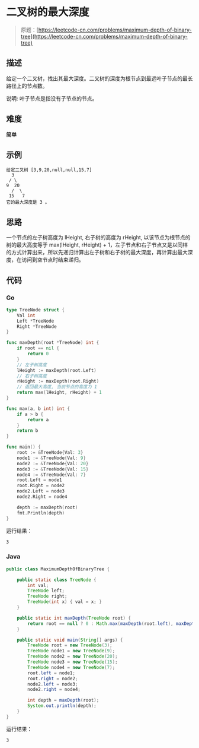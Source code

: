 # 二叉树的最大深度

> 原题：[https://leetcode-cn.com/problems/maximum-depth-of-binary-tree](https://leetcode-cn.com/problems/maximum-depth-of-binary-tree)

## 描述

给定一个二叉树，找出其最大深度。二叉树的深度为根节点到最远叶子节点的最长路径上的节点数。

说明: 叶子节点是指没有子节点的节点。

## 难度

**简单**

## 示例

```
给定二叉树 [3,9,20,null,null,15,7]
  3
 / \
9  20
  /  \
 15   7
它的最大深度是 3 。
```

## 思路

一个节点的左子树高度为 lHeight, 右子树的高度为 rHeight, 以该节点为根节点的树的最大高度等于 max(lHeight, rHeight) + 1，左子节点和右子节点又是以同样的方式计算出来，所以先递归计算出左子树和右子树的最大深度，再计算出最大深度，在访问到空节点时结束递归。

## 代码

### Go

```go
type TreeNode struct {
    Val int
    Left *TreeNode
    Right *TreeNode
}

func maxDepth(root *TreeNode) int {
    if root == nil {
        return 0
    }
    // 左子树高度
    lHeight := maxDepth(root.Left)
    // 右子树高度
    rHeight := maxDepth(root.Right)
    // 返回最大高度, 当前节点的高度为 1
    return max(lHeight, rHeight) + 1
}

func max(a, b int) int {
    if a > b {
        return a
    }
    return b
}
```

```go
func main() {
    root := &TreeNode{Val: 3}
    node1 := &TreeNode{Val: 9}
    node2 := &TreeNode{Val: 20}
    node3 := &TreeNode{Val: 15}
    node4 := &TreeNode{Val: 7}
    root.Left = node1
    root.Right = node2
    node2.Left = node3
    node2.Right = node4

    depth := maxDepth(root)
    fmt.Println(depth)
}
```

运行结果：

```
3
```

### Java

```java
public class MaximumDepthOfBinaryTree {

    public static class TreeNode {
        int val;
        TreeNode left;
        TreeNode right;
        TreeNode(int x) { val = x; }
    }

    public static int maxDepth(TreeNode root) {
        return root == null ? 0 : Math.max(maxDepth(root.left), maxDepth(root.right)) + 1;
    }

    public static void main(String[] args) {
        TreeNode root = new TreeNode(3);
        TreeNode node1 = new TreeNode(9);
        TreeNode node2 = new TreeNode(20);
        TreeNode node3 = new TreeNode(15);
        TreeNode node4 = new TreeNode(7);
        root.left = node1;
        root.right = node2;
        node2.left = node3;
        node2.right = node4;

        int depth = maxDepth(root);
        System.out.println(depth);
    }
}
```

运行结果：

```
3
```


